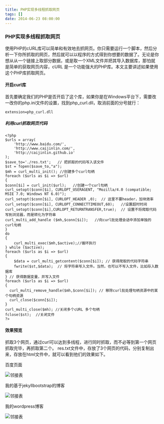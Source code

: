 ```yaml
---
title: PHP实现多线程抓取网页
tags: []
date: 2014-06-23 08:00:00
---
```


### PHP实现多线程抓取网页

使用PHP的cURL库可以简单和有效地去抓网页。你只需要运行一个脚本，然后分析一下你所抓取的网页，然后就可以以程序的方式得到你想要的数据了。无论是你想从从一个链接上取部分数据，或是取一个XML文件并把其导入数据库，那怕就是简单的获取网页内容，cURL 是一个功能强大的PHP库。本文主要讲述如果使用这个PHP库抓取网页。

<!-- more -->            

#### 开启curl库

首先要确定我们的PHP是否开启了这个库，如果你是在Windows平台下，需要改一改你的php.ini文件的设置，找到php_curl.dll，取消前面的分号就行：

    extension=php_curl.dll

##### 利用curl抓取网页代码

    <?php
    $urls = array(    
        'http://www.baidu.com/',
        'http://www.caijinlin.com/',
        'http://caijinlin.github.io'
    );   
    $save_to='./res.txt';   // 把抓取的代码写入该文件       
    $st = fopen($save_to,"a");      
    $mh = curl_multi_init(); //创建多个curl句柄
    foreach ($urls as $i => $url) 
    {   
    $conn[$i] = curl_init($url);   //创建一个curl句柄
    curl_setopt($conn[$i], CURLOPT_USERAGENT, "Mozilla/4.0 (compatible; MSIE 7.0; Windows NT 6.0)");   
    curl_setopt($conn[$i], CURLOPT_HEADER ,0);  // 这里不要header，加块效率
    curl_setopt($conn[$i], CURLOPT_CONNECTTIMEOUT,60);   //设置超时时间
    curl_setopt($conn[$i],CURLOPT_RETURNTRANSFER,true);  // 设置不将爬取代码写到浏览器，而是转化为字符串  
    curl_multi_add_handle ($mh,$conn[$i]);   //向curl批处理会话中添加单独的curl句柄
    }   
    do 
    {   
        curl_multi_exec($mh,$active);//循环执行   
    } while ($active);   
    foreach ($urls as $i => $url) 
    {   
        $data = curl_multi_getcontent($conn[$i]); // 获得爬取的代码字符串   
        fwrite($st,$data);  // 将字符串写入文件。当然，也可以不写入文件，比如存入数据库   
    } // 获得数据变量，并写入文件   
    foreach ($urls as $i => $url) 
    {   
      curl_multi_remove_handle($mh,$conn[$i]); // 移除curl批处理句柄资源中的某个句柄资源  
      curl_close($conn[$i]);   
    }    
    curl_multi_close($mh); //关闭多个cURL 多个句柄
    fclose($st);  //关闭文件
    ?>

#### 效果预览

抓取3个网页，通过curl可以达到多线程，进行同时抓取，而不必等到第一个网页抓取完毕，再抓取第二个。
res.txt文件中，存放了3个网页的代码，分别复制出来，存放在html文件中，就可以看到他们的效果如下。

百度页面

![邻接表](/assets/images/baidu.png)

我的基于jekyllbootstrap的博客

![邻接表](/assets/images/jekyllblog.png)

我的wordpress博客

![邻接表](/assets/images/wordpress.png)